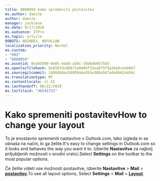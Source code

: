 ```yaml
---
title: 8000059 kako spremeniti postavitev
ms.author: daeite
author: daeite
manager: jackiesm
ms.date: 9/17/2018
ms.audience: ITPro
ms.topic: article
ROBOTS: NOINDEX, NOFOLLOW
localization_priority: Normal
ms.custom:
- "993"
- "8000059"
ms.assetid: 8ea65090-8e05-4ab8-a30c-3bb6db6b75dd
ms.openlocfilehash: be859fdc896f1e0489f31ea8f5f9a16a0ceeb6b7
ms.sourcegitcommit: 1d98db8acb9959aba3b5e308a567ade6b62da56c
ms.translationtype: MT
ms.contentlocale: sl-SI
ms.lasthandoff: 08/22/2019
ms.locfileid: "36541732"
---
```

# <a name="how-to-change-your-layout"></a><span data-ttu-id="80e4a-102">Kako spremeniti postavitev</span><span class="sxs-lookup"><span data-stu-id="80e4a-102">How to change your layout</span></span>

<span data-ttu-id="80e4a-103">To je enostavno spremeniti nastavitve v Outlook.com, tako izgleda in se obnaša na način, ki ga želite.</span><span class="sxs-lookup"><span data-stu-id="80e4a-103">It's easy to change settings in Outlook.com so it looks and behaves the way you want it to.</span></span> <span data-ttu-id="80e4a-104">Izberite **Nastavitve** za najbolj priljubljenih možnosti v orodni vrstici.</span><span class="sxs-lookup"><span data-stu-id="80e4a-104">Select **Settings** on the toolbar to the most popular options.</span></span>

<span data-ttu-id="80e4a-105">Če želite videti vse možnosti postavitve, izberite **Nastavitve** > **Mail** > [**postavitev**](https://outlook.live.com/mail/options/mail/layout).</span><span class="sxs-lookup"><span data-stu-id="80e4a-105">To see all layout options, Select **Settings** > **Mail** > [**Layout**](https://outlook.live.com/mail/options/mail/layout).</span></span>
  